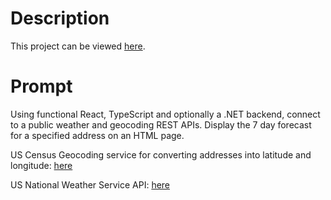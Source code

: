 # Description

This project can be viewed [here](https://main--jsneak-insight2profit.netlify.app/).

# Prompt
Using functional React, TypeScript and optionally a .NET backend, connect to a public weather and geocoding REST APIs. Display the 7 day forecast for a specified address on an HTML page.

US Census Geocoding service for converting addresses into latitude and longitude: [here](https://geocoding.geo.census.gov/geocoder/Geocoding_Services_API.pdf)

US National Weather Service API: [here](https://www.weather.gov/documentation/services-web-api)
